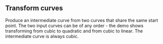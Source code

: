 ## Transform curves
Produce an intermediate curve from two curves that share the same start point.
The two input curves can be of any order - the demo shows transforming from cubic to
quadratic and from cubic to linear. The intermediate curve is always cubic.
